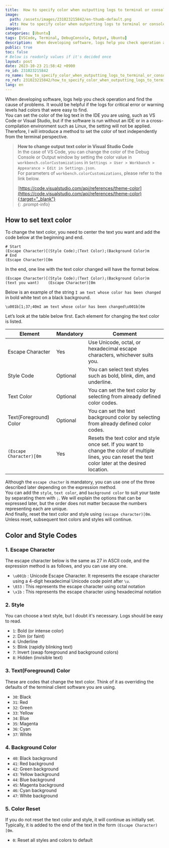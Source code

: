 ```yaml
---
title:  How to specify color when outputting logs to terminal or console
image:
  path: /assets/images/231023215842/en-thumb-default.png
  alt: How to specify color when outputting logs to terminal or console
images: 
categories: [Ubuntu]
tags: [VSCode, Terminal, DebugConsole, Output, Ubuntu]
description:  When developing software, logs help you check operation and find the cause of problems. It would be helpful if the logs for critical error or warning levels had colors that were easy to find. You can set the color of the log text in the IDE you are using, such as VS Code or Visual Studio, but if the software is run without an IDE or in a cross-compilation environment such as Linux, the setting will not be applied. Therefore, I will introduce a method to set the color of text independently from the terminal perspective.
public: true
toc: false
# Below is readonly values if it's decided once
layout: post
date: 2023-10-23 21:58:42 +0900
ro_id: 231023215842
ro_name: how_to_specify_color_when_outputting_logs_to_terminal_or_console
ro_ref: 231023215842/how_to_specify_color_when_outputting_logs_to_terminal_or_console
lang: en
---
```

When developing software, logs help you check operation and find the cause of problems. It would be helpful if the logs for critical error or warning levels had colors that were easy to find.  
You can set the color of the log text in the IDE you are using, such as VS Code or Visual Studio, but if the software is run without an IDE or in a cross-compilation environment such as Linux, the setting will not be applied. Therefore, I will introduce a method to set the color of text independently from the terminal perspective.  
> **How to change output text color in Visual Studio Code**  
> In the case of VS Code, you can change the color of the Debug Console or Output window by setting the color value in `workbench.colorCustomizations` in `Settings > User > Workbanch > Appearance > Edit in Settings.json`.  
> For parameters of `workbench.colorCustomizations`, please refer to the link below.  
>   
> [https://code.visualstudio.com/api/references/theme-color](https://code.visualstudio.com/api/references/theme-color){:target="_blank"}    
{: .prompt-info}
## How to set text color
To change the text color, you need to center the text you want and add the code below at the beginning and end.  

```shell
# Start 
(Escape Character)[(Style Code);(Text Color);(Background Color)m
# End
(Escape Character)[0m
```
In the end, one line with the text color changed will have the format below.  

```
(Escape Character)[(Style Code);(Text Color);(Background Color)m    (text you want)    (Escape Character)[0m
```
Below is an example of the string `I am text whose color has been changed` in bold white text on a black background.  

```
\u001b[1;37;40mI am text whose color has been changed\u001b[0m
```
Let’s look at the table below first. Each element for changing the text color is listed.  

| Element                 | Mandatory | Comment                                                                                                                                                  |
| ----------------------- | --------- | -------------------------------------------------------------------------------------------------------------------------------------------------------- |
| Escape Character        | Yes       | Use Unicode, octal, or hexadecimal escape characters, whichever suits you.                                                                               |
| Style Code              | Optional  | You can select text styles such as bold, blink, dim, and underline.                                                                                      |
| Text Color              | Optional  | You can set the text color by selecting from already defined color codes.                                                                                |
| Text(Foreground) Color  | Optional  | You can set the text background color by selecting from already defined color codes.                                                                     |
| `(Escape Character)[0m` | Yes       | Resets the text color and style once set. If you want to change the color of multiple lines, you can reset the text color later at the desired location. |

Although the `escape chacter` is mandatory, you can use one of the three described later depending on the expression method.  
You can add the `style`, `text color`, and `background color` to suit your taste by separating them with `;`. We will explain the options that can be expressed later, but the order does not matter because the numbers representing each are unique.  
And finally, reset the text color and style using `(escape character)[0m`. Unless reset, subsequent text colors and styles will continue.  
## Color and Style Codes
### 1. Escape Character
The escape character below is the same as 27 in ASCII code, and the expression method is as follows, and you can use any one.  
- `\u001b` : Unicode Escape Character. It represents the escape character using a 4-digit hexadecimal Unicode code point after `\u`.
- `\033` :  This represents the escape character using octal notation
- `\x1b` : This represents the escape character using hexadecimal notation

### 2. Style
You can choose a text style, but I doubt it's necessary. Logs should be easy to read.  
- `1`: Bold (or intense color)
- `2`: Dim (or faint)
- `4`: Underline
- `5`: Blink (rapidly blinking text)
- `7`: Invert (swap foreground and background colors)
- `8`: Hidden (invisible text)

### 3.  Text(Foreground) Color
These are codes that change the text color. Think of it as overriding the defaults of the terminal client software you are using.  
- `30`: Black
- `31`: Red
- `32`: Green
- `33`: Yellow
- `34`: Blue
- `35`: Magenta
- `36`: Cyan
- `37`: White

### 4. Background Color
- `40`: Black background
- `41`: Red background
- `42`: Green background
- `43`: Yellow background
- `44`: Blue background
- `45`: Magenta background
- `46`: Cyan background
- `47`: White background

###  5. Color Reset
If you do not reset the text color and style, it will continue as initially set.  
Typically, it is added to the end of the text in the form `(Escape Character)[0m`.  
- `0`: Reset all styles and colors to default
